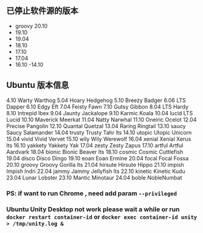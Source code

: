 ## 已停止软件源的版本
- groovy 20.10
- 19.10
- 19.04
- 18.10
- 17.10
- 17.04
- 16.10 -14.10

## Ubuntu 版本信息
4.10 Warty Warthog
5.04 Hoary Hedgehog
5.10 Breezy Badger
6.06 LTS Dapper
6.10 Edgy Eft
7.04 Feisty Fawn
7.10 Gutsy Gibbon
8.04 LTS Hardy
8.10 Intrepid Ibex
9.04 Jaunty Jackalope
9.10 Karmic Koala
10.04 lucid	LTS Lucid
10.10 			Maverick Meerkat
11.04 			Natty Narwhal
11.10 			Oneiric Ocelot
12.04 			Precise Pangolin
12.10 			Quantal Quetzal
13.04 			Raring Ringtail
13.10 saucy		Saucy Salamander
14.04 trusty 	Trusty Tahr lts
14.10 utopic 	Utopic Unicorn
15.04 vivid 	Vivid Vervet
15.10 wily 		Wily Werewolf
16.04 xenial 	Xenial Xerus lts
16.10 yakkety	Yakkety Yak
17.04 zesty		Zesty Zapus
17.10 artful	Artful Aardvark
18.04 bionic 	Bionic Beaver lts
18.10 cosmic 	Cosmic Cuttlefish
19.04 disco 	Disco Dingo
19.10 eoan		Eoan Ermine
20.04 focal  	Focal Fossa
20.10 groovy 	Groovy Gorilla lts
21.04 hirsute Hirsute Hippo
21.10 impish Impish Indri
22.04 jammy  Jammy Jellyfish lts
22.10 kinetic Kinetic Kudu
23.04 Lunar Lobster
23.10 Mantic Minotaur
24.04 boble NobleNumbat

### PS: if want to run Chrome , need add param `--privileged`
### Ubuntu Unity Desktop not work please wait a while or run ` docker restart container-id ` or `docker exec container-id unity > /tmp/unity.log & `
